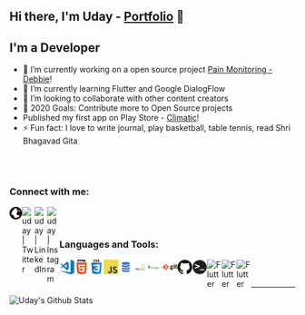 ## Hi there, I'm Uday - [Portfolio][website] 👋

## I'm a Developer
- 🔭 I’m currently working on a open source project [Pain Monitoring - Debbie][project]!
- 🌱 I’m currently learning Flutter and Google DialogFlow 
- 👯 I’m looking to collaborate with other content creators
- 🥅 2020 Goals: Contribute more to Open Source projects
- Published my first app on Play Store - [Climatic][climatic]!
- ⚡ Fun fact: I love to write journal, play basketball, table tennis, read Shri Bhagavad Gita

<br />
<br />

### Connect with me:

[<img align="left" alt="udaysite" width="22px" src="https://raw.githubusercontent.com/iconic/open-iconic/master/svg/globe.svg" />][website]
[<img align="left" alt="uday | Twitter" width="22px" src="https://cdn.jsdelivr.net/npm/simple-icons@v3/icons/twitter.svg" />][twitter]
[<img align="left" alt="uday | LinkedIn" width="22px" src="https://cdn.jsdelivr.net/npm/simple-icons@v3/icons/linkedin.svg" />][linkedin]
[<img align="left" alt="uday | Instagram" width="22px" src="https://cdn.jsdelivr.net/npm/simple-icons@v3/icons/instagram.svg" />][instagram]

<br />
<br />

### Languages and Tools:

<img align="left" alt="Visual Studio Code" width="26px" src="https://raw.githubusercontent.com/github/explore/80688e429a7d4ef2fca1e82350fe8e3517d3494d/topics/visual-studio-code/visual-studio-code.png" />
<img align="left" alt="HTML5" width="26px" src="https://raw.githubusercontent.com/github/explore/80688e429a7d4ef2fca1e82350fe8e3517d3494d/topics/html/html.png" />
<img align="left" alt="CSS3" width="26px" src="https://raw.githubusercontent.com/github/explore/80688e429a7d4ef2fca1e82350fe8e3517d3494d/topics/css/css.png" />
<img align="left" alt="JavaScript" width="26px" src="https://raw.githubusercontent.com/github/explore/80688e429a7d4ef2fca1e82350fe8e3517d3494d/topics/javascript/javascript.png" />
<img align="left" alt="SQL" width="26px" src="https://raw.githubusercontent.com/github/explore/80688e429a7d4ef2fca1e82350fe8e3517d3494d/topics/sql/sql.png" />
<img align="left" alt="MySQL" width="26px" src="https://raw.githubusercontent.com/github/explore/80688e429a7d4ef2fca1e82350fe8e3517d3494d/topics/mysql/mysql.png" />
<img align="left" alt="MongoDB" width="26px" src="https://raw.githubusercontent.com/github/explore/80688e429a7d4ef2fca1e82350fe8e3517d3494d/topics/mongodb/mongodb.png" />
<img align="left" alt="Git" width="26px" src="https://raw.githubusercontent.com/github/explore/80688e429a7d4ef2fca1e82350fe8e3517d3494d/topics/git/git.png" />
<img align="left" alt="GitHub" width="26px" src="https://raw.githubusercontent.com/github/explore/78df643247d429f6cc873026c0622819ad797942/topics/github/github.png" />
<img align="left" alt="HTML5" width="26px" src="https://raw.githubusercontent.com/github/explore/80688e429a7d4ef2fca1e82350fe8e3517d3494d/topics/terminal/terminal.png" />
<img align="left" alt="Flutter" width="26px" src="https://cdn.iconscout.com/icon/free/png-512/flutter-2038877-1720090.png" />
<img align="left" alt="Flutter" width="26px" src="https://encrypted-tbn0.gstatic.com/images?q=tbn%3AANd9GcT7gBb442l5rUKAyXqvAl6Pk9M2K3XN9Dg_vw&usqp=CAU" />
<img align="left" alt="Flutter" width="26px" src="https://firebase.google.com/downloads/brand-guidelines/PNG/logo-vertical.png" />

<br />
<br />

---

<img align="left" alt="Uday's Github Stats" src="https://github-readme-stats.vercel.app/api?username=ug2454&show_icons=true&hide_border=true" />

[website]: https://portfoliouday.000webhostapp.com/
[twitter]: https://twitter.com/TheRealMecazor
[instagram]: https://www.instagram.com/mecazor11/
[linkedin]: https://www.linkedin.com/in/uday11garg/
[project]: https://github.com/coding-cohort/Mobile-App-Repo
[climatic]:https://play.google.com/store/apps/details?id=co.udayweather.climatic
